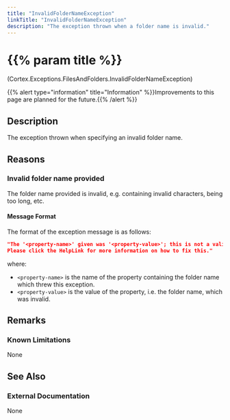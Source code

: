 ```yaml
---
title: "InvalidFolderNameException"
linkTitle: "InvalidFolderNameException"
description: "The exception thrown when a folder name is invalid."
---
```


# {{% param title %}}

<p class="namespace">(Cortex.Exceptions.FilesAndFolders.InvalidFolderNameException)</p>
{{% alert type="information" title="Information" %}}Improvements to this page are planned for the future.{{% /alert %}}

## Description

The exception thrown when specifying an invalid folder name.

## Reasons

### Invalid folder name provided

The folder name provided is invalid, e.g. containing invalid characters, being too long, etc.

#### Message Format

The format of the exception message is as follows:

```json
"The '<property-name>' given was '<property-value>'; this is not a valid folder name.
Please click the HelpLink for more information on how to fix this."
```

where:

* `<property-name>` is the name of the property containing the folder name which threw this exception.
* `<property-value>` is the value of the property, i.e. the folder name, which was invalid.

## Remarks

### Known Limitations

None

## See Also

### External Documentation

None
